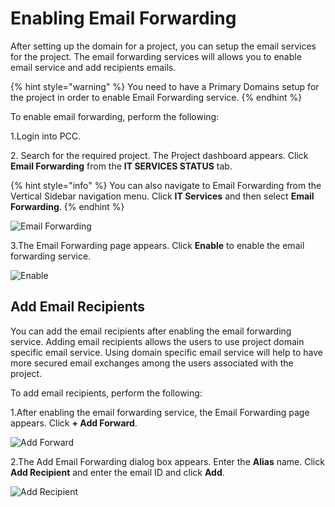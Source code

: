 # Enabling Email Forwarding

After setting up the domain for a project, you can setup the email services for the project. The email forwarding services will allows you to enable email service and add recipients emails.

{% hint style="warning" %}
You need to have a Primary Domains setup for the project in order to enable Email Forwarding service.
{% endhint %}

To enable email forwarding, perform the following:

1.Login into PCC.

2\. Search for the required project. The Project dashboard appears. Click **Email Forwarding** from the **IT SERVICES STATUS** tab.

{% hint style="info" %}
You can also navigate to Email Forwarding from the Vertical Sidebar navigation menu. Click **IT Services** and then select **Email Forwarding**.
{% endhint %}

![Email Forwarding](https://files.gitbook.com/v0/b/gitbook-28427.appspot.com/o/assets%2F-MT\_pAMg4FUQlUpKbPvg%2F-MTpHsCaUAdRQcVDNqOk%2F-MTpIaFag01-pC1wD7gE%2FEmail%20Forwarding.png?alt=media\&token=c1fd2e73-8e9c-4830-bbef-75fd2fe4731c)

3.The Email Forwarding page appears. Click **Enable** to enable the email forwarding service.

![Enable](https://files.gitbook.com/v0/b/gitbook-28427.appspot.com/o/assets%2F-MT\_pAMg4FUQlUpKbPvg%2F-MTpIkqz5Tf7RiIg860q%2F-MTpJTaJJ7aP1-jGy4op%2FEmail\_Enable.png?alt=media\&token=d7e08e0c-acc5-487f-ad3c-6ebad3fbb9b5)

## Add Email Recipients

You can add the email recipients after enabling the email forwarding service. Adding email recipients allows the users to use project domain specific email service. Using domain specific email service will help to have more secured email exchanges among the users associated with the project.

To add email recipients, perform the following:

1.After enabling the email forwarding service, the Email Forwarding page appears. Click **+ Add Forward**.

![Add Forward](https://files.gitbook.com/v0/b/gitbook-28427.appspot.com/o/assets%2F-MT\_pAMg4FUQlUpKbPvg%2F-MTpKspO4s11IJWn1ejn%2F-MTpLFODepwP\_7s8UfaL%2FAdd%20Forward.png?alt=media\&token=bcf57039-61d4-4fdf-b5f9-797e8ed8e86c)

2.The Add Email Forwarding dialog box appears. Enter the **Alias** name. Click **Add Recipient** and enter the email ID and click **Add**.

![Add Recipient](https://files.gitbook.com/v0/b/gitbook-28427.appspot.com/o/assets%2F-MT\_pAMg4FUQlUpKbPvg%2F-MTpLkM6ounFtqGt6w7G%2F-MTpfZNLaSOGLmapSMvy%2FRecipeinet.png?alt=media\&token=3d409be5-e5e8-443d-ac5d-d8d4a8a0a31b)
